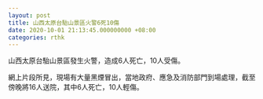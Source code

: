 ```yaml
---
layout: post
title: 山西太原台駘山景區火警6死10傷
date: 2020-10-01 21:13:45.000000000 +08:00
categories: rthk
---
```


山西太原台駘山景區發生火警，造成6人死亡，10人受傷。

網上片段所見，現場有大量黑煙冒出，當地政府、應急及消防部門到場處理，截至傍晚將16人送院，其中6人死亡，10人輕傷。
